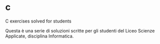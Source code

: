 # c
C exercises solved for students

Questa è una serie di soluzioni scritte per gli studenti del Liceo Scienze Applicate, disciplina Informatica. 
